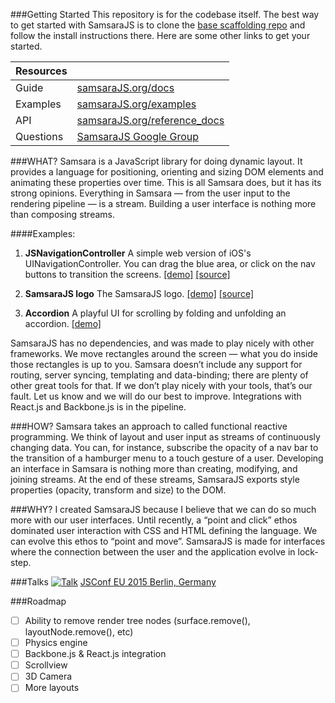 ###Getting Started
This repository is for the codebase itself. The best way to get started with SamsaraJS is to
clone the [base scaffolding repo](https://github.com/dmvaldman/samsara-base) and follow the
install instructions there. Here are some other links to get your started.

| Resources      ||
| -------------- | ------------- |
| Guide          | [samsaraJS.org/docs](http://www.samsaraJS.org/docs)  |
| Examples       | [samsaraJS.org/examples](http://www.samsaraJS.org/examples)  |
| API            | [samsaraJS.org/reference_docs](http://www.samsaraJS.org/reference_docs)  |
| Questions      | [SamsaraJS Google Group](https://groups.google.com/forum/#!forum/samsarajs) |

###WHAT?
Samsara is a JavaScript library for doing dynamic layout. It provides a language for positioning, orienting and sizing DOM elements and animating these properties over time. This is all Samsara does, but it has its strong opinions. Everything in Samsara — from the user input to the rendering pipeline — is a stream. Building a user interface is nothing more than composing streams.

####Examples:

1. **JSNavigationController**
A simple web version of iOS's UINavigationController. You can drag the blue area, or click on the
nav buttons to transition the screens.
[[demo]](http://samsara-navigation-controller.s3-website-us-west-2.amazonaws.com)
[[source]](https://github.com/dmvaldman/JSNavigationController)

2. **SamsaraJS logo**
The SamsaraJS logo.
[[demo]](http://samsara-logo.s3-website.eu-central-1.amazonaws.com)
[[source]](https://github.com/dmvaldman/samsara-base)

3. **Accordion**
A playful UI for scrolling by folding and unfolding an accordion.
[[demo]](http://samsara-accordion.s3-website.eu-central-1.amazonaws.com)
 
SamsaraJS has no dependencies, and was made to play nicely with other frameworks. We move rectangles 
around the screen — what you do inside those rectangles is up to you. Samsara doesn’t include any 
support for routing, server syncing, templating and data-binding; there are plenty of other great tools 
for that. If we don’t play nicely with your tools, that’s our fault. Let us know and we will do our 
best to improve. Integrations with React.js and Backbone.js is in the pipeline.
 
###HOW?
Samsara takes an approach to called functional reactive programming. We think of layout and user input as streams of continuously changing data. You can, for instance, subscribe the opacity of a nav bar to the transition of a hamburger menu to a touch gesture of a user. Developing an interface in Samsara is nothing more than creating, modifying, and joining streams. At the end of these streams, SamsaraJS exports style properties (opacity, transform and size) to the DOM.
 
###WHY?
I created SamsaraJS because I believe that we can do so much more with our user interfaces. Until recently, a “point and click” ethos dominated user interaction with CSS and HTML defining the language. We can evolve this ethos to “point and move”. SamsaraJS is made for interfaces where the connection between the user and the application evolve in lock-step.

###Talks
[![Talk](http://i.imgur.com/tGbmVk4.png)](https://www.youtube.com/watch?v=biJXpv-6XVY)
[JSConf EU 2015 Berlin, Germany](https://www.youtube.com/watch?v=biJXpv-6XVY)

###Roadmap
- [ ] Ability to remove render tree nodes (surface.remove(), layoutNode.remove(), etc)
- [ ] Physics engine
- [ ] Backbone.js & React.js integration
- [ ] Scrollview
- [ ] 3D Camera
- [ ] More layouts

